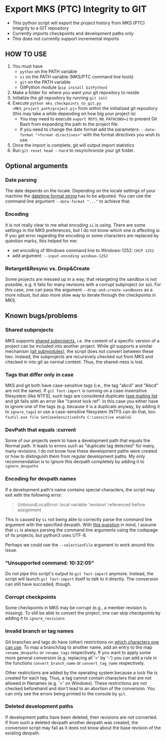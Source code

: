 # Export MKS (PTC) Integrity to GIT
* This python script will export the project history from MKS (PTC) Integrity to a GIT repository
* Currently imports checkpoints and development paths only
* This does not currently support incremental imports

## HOW TO USE
1. You must have
   - `python` on the PATH variable
   - `si` on the PATH variable (MKS/PTC command line tools)
   - `git` on the PATH variable
   - GitPython module (`pip install GitPython`)
2. Make a folder for where you want your git repository to reside
3. Initialize the git repository by running `git init`
4. Execute  ```python mks_checkpoints_to_git.py <MKS_project_path/project.pj>``` from within the initialized git repository (this may take a while depending on how big your project is)
   * You may need to execute `export MSYS_NO_PATHCONV=1` to prevent Git Bash from expanding the path to the project file.
   * If you need to change the date format add the parameters: `--date-format "<format directives>"` with the format directives you wish to use.
5. Once the import is complete, git will output import statistics
6. Run `git reset head --hard` to resynchronize your git folder.


## Optional arguments

### Date parsing

The date depends on the locale. Depending on the locale settings of your machine the [datetime format string](https://www.programiz.com/python-programming/datetime/strftime#format-code) has to be adjusted. You can use the command line argument `--date-format "..."` to achieve that.

### Encoding

It is not really clear to me what encoding `si` is using. There are some settings in the MKS preferences, but I do not know which one is affecting si. If you get error regarding the encoding or some characters are replaced by question marks, this helped for me:

 - set encoding of Windows command line to Windows-1252: `CHCP 1252`
 - add argument: `--input-encoding windows-1252`

### Retarget&Resync vs. Drop&Create

Some projects are messed up in a way, that retargeting the sandbox is not possible, e.g. it fails for many revisions with a corrupt subproject (or so). For this case, one can pass the argument `--drop-and-create-sandboxes` as a more robust, but also more slow way to iterate through the checkpoints in MKS.

## Known bugs/problems

### Shared subprojects

MKS supports [shared subprojects](http://support.ptc.com/help/integrity_hc/integrity120_hc/en/IntegrityHelp/client_proj_adding_shared_subprojects.mif-1.html), i.e. the content of a specific version of a project can be included into another project. While git supports a similar mechanism ([git submodules](https://git-scm.com/book/de/v1/Git-Tools-Submodule)), the script does not convert between these two. Instead, the subprojects are recursively checked out from MKS and checked in into git as normal content. Thus, the shared-ness is lost.

### Tags that differ only in case

MKS and git both have case-sensitive tags (i.e., the tag "abcd" and "Abcd" are not the same). If `git fast-import` is running on a case-insensitive filesystem (like NTFS), such tags are considered duplicate ([see mailing list](https://marc.info/?l=git&m=155157276401181&w=2) and git fails with an error like "cannot lock ref". In this case you either have to ignore one of the tags (e.g. because it is a duplicate anyway, by adding it to `ignore_tags`) or use a case-sensitive filesystem (NTFS can do that, too: `fsutil.exe file SetCaseSensitiveInfo C:\sensitive enable`).

### DevPath that equals :current

Some of our projects seem to have a development path that equals the Normal path. It leads to errors such as "duplicate tag detected" for many, many revisions. I do not know how these development paths were created or how to distinguish them from regular development paths. My only recommendation is to ignore this devpath completely by adding it to `ignore_devpaths`

### Encoding for devpath names

If a development path's name contains special characters, the script may exit with the following error:

> UnboundLocalError: local variable 'revision' referenced before assignment

This is caused by `si` not being able to correctly parse the command line argument with the specified devpath. With [this question](https://community.ptc.com/t5/Integrity-Windchill-Systems/Are-CLI-commands-taking-into-account-the-code-page-that-is-set/td-p/142055) in mind, I assume that `si` is always parsing the command line arguments using the codepage of its projects, but python3 uses UTF-8.

Perhaps we could use the `--selectionFile` argument to work around this issue.

### "Unsupported command: 10:32:05"

Do not pipe this script's output to `git fast-import` anymore. Instead, the script will launch `git fast-import` itself to talk to it directly. The conversion can still have succeded, though.

### Corrupt checkpoints

Some checkpoints in MKS may be corrupt (e.g., a member revision is missing). To still be able to convert the project, one can skip checkpoints by adding it to `ignore_revisions`

### Invalid branch or tag names

Git branches and tags do have (other) restrictions on [which characters one can use](https://wincent.com/wiki/Legal_Git_branch_names). To map a branch/tag to another name, add an entry to the map `rename_devpaths` or `rename_tags` respectively. If you want to apply some more general conversion (e.g. replacing all '>' by '-') you can add a rule in the functions `convert_branch_name` or `convert_tag_name` respectively.

Other restrictions are added by the operating system because a lock file is created for each tag. Thus, a tag cannot contain characters that are not allowed in filenames (e.g. '<' on Windows). These restrictions are not checked beforehand and don't lead to an abortion of the conversion. You can only see the errors being printed to the console by `git`.

### Deleted development paths

If development paths have been deleted, their revisions are not converted. If from such a deleted devpath another devpath was created, the conversion script may fail as it does not know about the base revision of the existing devpath.
